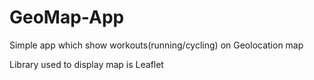 # GeoMap-App

Simple app which show workouts(running/cycling) on Geolocation map

Library used to display map is Leaflet
